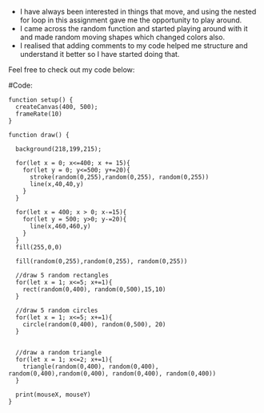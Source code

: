 - I have always been interested in things that move, and using the nested for loop in this assignment gave me the opportunity to play around. 
- I came across the random function and started playing around with it and made random moving shapes which changed colors also.
- I realised that adding comments to my code helped me structure and understand it better so I have started doing that.

Feel free to check out my code below: 


#Code:


```
function setup() {
  createCanvas(400, 500);
  frameRate(10)
}

function draw() {
  
  background(218,199,215);
  
  for(let x = 0; x<=400; x += 15){
    for(let y = 0; y<=500; y+=20){
      stroke(random(0,255),random(0,255), random(0,255))
      line(x,40,40,y)
    }
  }
  
  for(let x = 400; x > 0; x-=15){
    for(let y = 500; y>0; y-=20){
      line(x,460,460,y)
    }
  }
  fill(255,0,0)
  
  fill(random(0,255),random(0,255), random(0,255))
  
  //draw 5 random rectangles
  for(let x = 1; x<=5; x+=1){
    rect(random(0,400), random(0,500),15,10)
  }
  
  //draw 5 random circles
  for(let x = 1; x<=5; x+=1){
    circle(random(0,400), random(0,500), 20)
  }
  
  
  //draw a random triangle
  for(let x = 1; x<=2; x+=1){
    triangle(random(0,400), random(0,400), random(0,400),random(0,400), random(0,400), random(0,400))
  }
  
  print(mouseX, mouseY)
}
```

